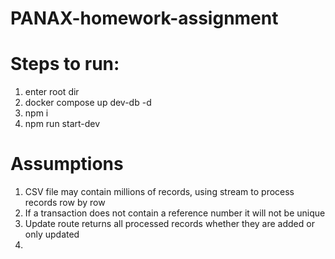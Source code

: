 # PANAX-homework-assignment


# Steps to run: 
1) enter root dir
2) docker compose up dev-db -d
3) npm i
4) npm run start-dev


# Assumptions
1) CSV file may contain millions of records, using stream to process records row by row
2) If a transaction does not contain a reference number it will not be unique
3) Update route returns all processed records whether they are added or only updated
4) 
